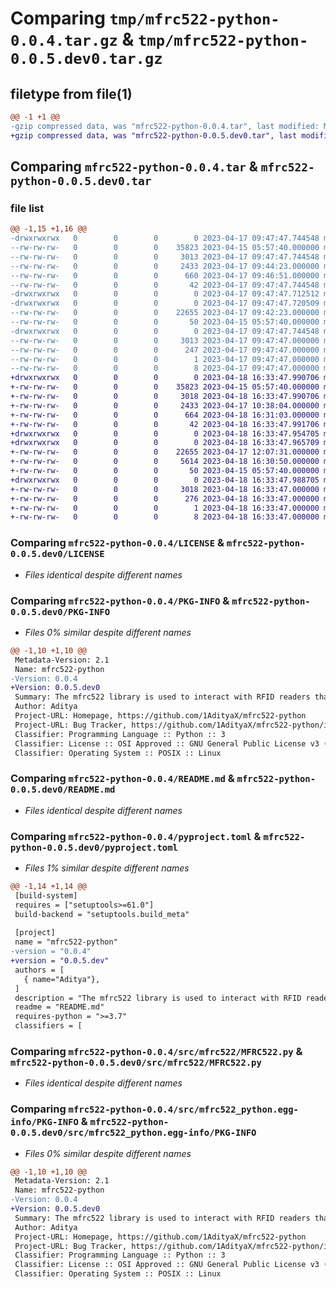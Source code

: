 # Comparing `tmp/mfrc522-python-0.0.4.tar.gz` & `tmp/mfrc522-python-0.0.5.dev0.tar.gz`

## filetype from file(1)

```diff
@@ -1 +1 @@
-gzip compressed data, was "mfrc522-python-0.0.4.tar", last modified: Mon Apr 17 09:47:47 2023, max compression
+gzip compressed data, was "mfrc522-python-0.0.5.dev0.tar", last modified: Tue Apr 18 16:33:47 2023, max compression
```

## Comparing `mfrc522-python-0.0.4.tar` & `mfrc522-python-0.0.5.dev0.tar`

### file list

```diff
@@ -1,15 +1,16 @@
-drwxrwxrwx   0        0        0        0 2023-04-17 09:47:47.744548 mfrc522-python-0.0.4/
--rw-rw-rw-   0        0        0    35823 2023-04-15 05:57:40.000000 mfrc522-python-0.0.4/LICENSE
--rw-rw-rw-   0        0        0     3013 2023-04-17 09:47:47.744548 mfrc522-python-0.0.4/PKG-INFO
--rw-rw-rw-   0        0        0     2433 2023-04-17 09:44:23.000000 mfrc522-python-0.0.4/README.md
--rw-rw-rw-   0        0        0      660 2023-04-17 09:46:51.000000 mfrc522-python-0.0.4/pyproject.toml
--rw-rw-rw-   0        0        0       42 2023-04-17 09:47:47.744548 mfrc522-python-0.0.4/setup.cfg
-drwxrwxrwx   0        0        0        0 2023-04-17 09:47:47.712512 mfrc522-python-0.0.4/src/
-drwxrwxrwx   0        0        0        0 2023-04-17 09:47:47.720509 mfrc522-python-0.0.4/src/mfrc522/
--rw-rw-rw-   0        0        0    22655 2023-04-17 09:42:23.000000 mfrc522-python-0.0.4/src/mfrc522/MFRC522.py
--rw-rw-rw-   0        0        0       50 2023-04-15 05:57:40.000000 mfrc522-python-0.0.4/src/mfrc522/__init__.py
-drwxrwxrwx   0        0        0        0 2023-04-17 09:47:47.744548 mfrc522-python-0.0.4/src/mfrc522_python.egg-info/
--rw-rw-rw-   0        0        0     3013 2023-04-17 09:47:47.000000 mfrc522-python-0.0.4/src/mfrc522_python.egg-info/PKG-INFO
--rw-rw-rw-   0        0        0      247 2023-04-17 09:47:47.000000 mfrc522-python-0.0.4/src/mfrc522_python.egg-info/SOURCES.txt
--rw-rw-rw-   0        0        0        1 2023-04-17 09:47:47.000000 mfrc522-python-0.0.4/src/mfrc522_python.egg-info/dependency_links.txt
--rw-rw-rw-   0        0        0        8 2023-04-17 09:47:47.000000 mfrc522-python-0.0.4/src/mfrc522_python.egg-info/top_level.txt
+drwxrwxrwx   0        0        0        0 2023-04-18 16:33:47.990706 mfrc522-python-0.0.5.dev0/
+-rw-rw-rw-   0        0        0    35823 2023-04-15 05:57:40.000000 mfrc522-python-0.0.5.dev0/LICENSE
+-rw-rw-rw-   0        0        0     3018 2023-04-18 16:33:47.990706 mfrc522-python-0.0.5.dev0/PKG-INFO
+-rw-rw-rw-   0        0        0     2433 2023-04-17 10:38:04.000000 mfrc522-python-0.0.5.dev0/README.md
+-rw-rw-rw-   0        0        0      664 2023-04-18 16:31:03.000000 mfrc522-python-0.0.5.dev0/pyproject.toml
+-rw-rw-rw-   0        0        0       42 2023-04-18 16:33:47.991706 mfrc522-python-0.0.5.dev0/setup.cfg
+drwxrwxrwx   0        0        0        0 2023-04-18 16:33:47.954705 mfrc522-python-0.0.5.dev0/src/
+drwxrwxrwx   0        0        0        0 2023-04-18 16:33:47.965709 mfrc522-python-0.0.5.dev0/src/mfrc522/
+-rw-rw-rw-   0        0        0    22655 2023-04-17 12:07:31.000000 mfrc522-python-0.0.5.dev0/src/mfrc522/MFRC522.py
+-rw-rw-rw-   0        0        0     5614 2023-04-18 16:30:50.000000 mfrc522-python-0.0.5.dev0/src/mfrc522/SimpleMFRC522.py
+-rw-rw-rw-   0        0        0       50 2023-04-15 05:57:40.000000 mfrc522-python-0.0.5.dev0/src/mfrc522/__init__.py
+drwxrwxrwx   0        0        0        0 2023-04-18 16:33:47.988705 mfrc522-python-0.0.5.dev0/src/mfrc522_python.egg-info/
+-rw-rw-rw-   0        0        0     3018 2023-04-18 16:33:47.000000 mfrc522-python-0.0.5.dev0/src/mfrc522_python.egg-info/PKG-INFO
+-rw-rw-rw-   0        0        0      276 2023-04-18 16:33:47.000000 mfrc522-python-0.0.5.dev0/src/mfrc522_python.egg-info/SOURCES.txt
+-rw-rw-rw-   0        0        0        1 2023-04-18 16:33:47.000000 mfrc522-python-0.0.5.dev0/src/mfrc522_python.egg-info/dependency_links.txt
+-rw-rw-rw-   0        0        0        8 2023-04-18 16:33:47.000000 mfrc522-python-0.0.5.dev0/src/mfrc522_python.egg-info/top_level.txt
```

### Comparing `mfrc522-python-0.0.4/LICENSE` & `mfrc522-python-0.0.5.dev0/LICENSE`

 * *Files identical despite different names*

### Comparing `mfrc522-python-0.0.4/PKG-INFO` & `mfrc522-python-0.0.5.dev0/PKG-INFO`

 * *Files 0% similar despite different names*

```diff
@@ -1,10 +1,10 @@
 Metadata-Version: 2.1
 Name: mfrc522-python
-Version: 0.0.4
+Version: 0.0.5.dev0
 Summary: The mfrc522 library is used to interact with RFID readers that use the MFRC522 chip
 Author: Aditya
 Project-URL: Homepage, https://github.com/1AdityaX/mfrc522-python
 Project-URL: Bug Tracker, https://github.com/1AdityaX/mfrc522-python/issues
 Classifier: Programming Language :: Python :: 3
 Classifier: License :: OSI Approved :: GNU General Public License v3 (GPLv3)
 Classifier: Operating System :: POSIX :: Linux
```

### Comparing `mfrc522-python-0.0.4/README.md` & `mfrc522-python-0.0.5.dev0/README.md`

 * *Files identical despite different names*

### Comparing `mfrc522-python-0.0.4/pyproject.toml` & `mfrc522-python-0.0.5.dev0/pyproject.toml`

 * *Files 1% similar despite different names*

```diff
@@ -1,14 +1,14 @@
 [build-system]
 requires = ["setuptools>=61.0"]
 build-backend = "setuptools.build_meta"
 
 [project]
 name = "mfrc522-python"
-version = "0.0.4"
+version = "0.0.5.dev"
 authors = [
   { name="Aditya"},
 ]
 description = "The mfrc522 library is used to interact with RFID readers that use the MFRC522 chip"
 readme = "README.md"
 requires-python = ">=3.7"
 classifiers = [
```

### Comparing `mfrc522-python-0.0.4/src/mfrc522/MFRC522.py` & `mfrc522-python-0.0.5.dev0/src/mfrc522/MFRC522.py`

 * *Files identical despite different names*

### Comparing `mfrc522-python-0.0.4/src/mfrc522_python.egg-info/PKG-INFO` & `mfrc522-python-0.0.5.dev0/src/mfrc522_python.egg-info/PKG-INFO`

 * *Files 0% similar despite different names*

```diff
@@ -1,10 +1,10 @@
 Metadata-Version: 2.1
 Name: mfrc522-python
-Version: 0.0.4
+Version: 0.0.5.dev0
 Summary: The mfrc522 library is used to interact with RFID readers that use the MFRC522 chip
 Author: Aditya
 Project-URL: Homepage, https://github.com/1AdityaX/mfrc522-python
 Project-URL: Bug Tracker, https://github.com/1AdityaX/mfrc522-python/issues
 Classifier: Programming Language :: Python :: 3
 Classifier: License :: OSI Approved :: GNU General Public License v3 (GPLv3)
 Classifier: Operating System :: POSIX :: Linux
```

